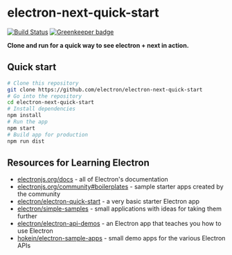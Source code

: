 # electron-next-quick-start

[![Build Status](https://travis-ci.com/zillding/electron-next-quick-start.svg?branch=master)](https://travis-ci.com/zillding/electron-next-quick-start)
[![Greenkeeper badge](https://badges.greenkeeper.io/zillding/electron-next-quick-start.svg)](https://greenkeeper.io/)

**Clone and run for a quick way to see electron + next in action.**

## Quick start

```bash
# Clone this repository
git clone https://github.com/electron/electron-next-quick-start
# Go into the repository
cd electron-next-quick-start
# Install dependencies
npm install
# Run the app
npm start
# Build app for production
npm run dist
```

## Resources for Learning Electron

- [electronjs.org/docs](https://electronjs.org/docs) - all of Electron's documentation
- [electronjs.org/community#boilerplates](https://electronjs.org/community#boilerplates) - sample starter apps created by the community
- [electron/electron-quick-start](https://github.com/electron/electron-quick-start) - a very basic starter Electron app
- [electron/simple-samples](https://github.com/electron/simple-samples) - small applications with ideas for taking them further
- [electron/electron-api-demos](https://github.com/electron/electron-api-demos) - an Electron app that teaches you how to use Electron
- [hokein/electron-sample-apps](https://github.com/hokein/electron-sample-apps) - small demo apps for the various Electron APIs
